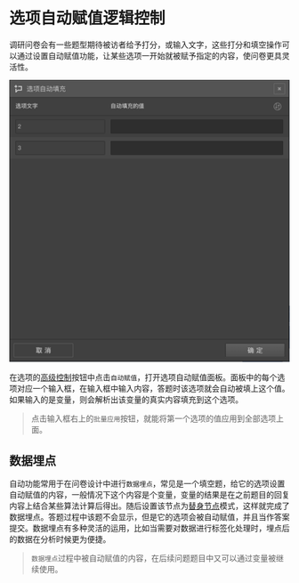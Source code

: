 # 选项自动赋值逻辑控制

调研问卷会有一些题型期待被访者给予打分，或输入文字，这些打分和填空操作可以通过设置自动赋值功能，让某些选项一开始就被赋予指定的内容，使问卷更具灵活性。

<img src='./images/opt-auto-input.png'>

在选项的[高级控制](../node-setting/option.md#高级控制)按钮中点击`自动赋值`，打开选项自动赋值面板。面板中的每个选项对应一个输入框，在输入框中输入内容，答题时该选项就会自动被填上这个值。如果输入的是变量，则会解析出该变量的真实内容填充到这个选项。

> 点击输入框右上的`批量应用`按钮，就能将第一个选项的值应用到全部选项上面。

## 数据埋点

自动功能常用于在问卷设计中进行`数据埋点`，常见是一个填空题，给它的选项设置自动赋值的内容，一般情况下这个内容是个变量，变量的结果是在之前题目的回复内容上结合某些算法计算后得出。随后设置该节点为[替身节点](../node-setting/advanced.md)模式，这样就完成了数据埋点。答题过程中该题不会显示，但是它的选项会被自动赋值，并且当作答案提交。数据埋点有多种灵活的运用，比如当需要对数据进行标签化处理时，埋点后的数据在分析时候更为便捷。

> `数据埋点`过程中被自动赋值的内容，在后续问题题目中又可以通过变量被继续使用。

